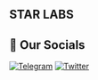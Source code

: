 ## STAR LABS 


## 🔗 Our Socials
[![Telegram](https://img.shields.io/badge/-Telegram-090909?style=for-the-badge&logo=telegram)](https://t.me/StarLabsTech)
[![Twitter](https://img.shields.io/badge/-Twitter-090909?style=for-the-badge&logo=twitter)](https://twitter.com/0xStarLabs)
